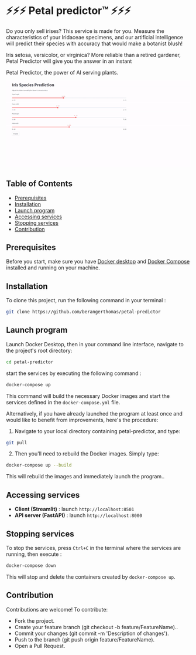 # ⚡⚡⚡ Petal predictor™ ⚡⚡⚡

Do you only sell irises? This service is made for you. Measure the characteristics of your Iridaceae specimens, and our artificial intelligence will predict their species with accuracy that would make a botanist blush!

Iris setosa, versicolor, or virginica? More reliable than a retired gardener, Petal Predictor will give you the answer in an instant

Petal Predictor, the power of AI serving plants.

![demo](.github/demo.gif)
## Table of Contents

- [Prerequisites](#Prerequisites)
- [Installation](#Installation)
- [Launch program](#Launch-program)
- [Accessing services](#Accessing-services)
- [Stopping services](#Stopping-services)
- [Contribution](#contribution)

## Prerequisites

Before you start, make sure you have [Docker desktop](https://docs.docker.com/get-started/get-docker/) and [Docker Compose](https://docs.docker.com/compose/install/) installed and running on your machine.

## Installation

To clone this project, run the following command in your terminal :

```bash
git clone https://github.com/berangerthomas/petal-predictor
```

## Launch program

Launch Docker Desktop, then in your command line interface, navigate to the project's root directory:
```bash
cd petal-predictor
```

start the services by executing the following command :
```bash
docker-compose up
```

This command will build the necessary Docker images and start the services defined in the `docker-compose.yml` file.


Alternatively, if you have already launched the program at least once and would like to benefit from improvements, here's the procedure:

1. Navigate to your local directory containing petal-predictor, and type:
```bash
git pull
```

2. Then you'll need to rebuild the Docker images. Simply type:
```bash
docker-compose up --build
```

This will rebuild the images and immediately launch the program..


## Accessing services

- **Client (Streamlit)** : launch `http://localhost:8501`
- **API server (FastAPI)** : launch `http://localhost:8000`

## Stopping services

To stop the services, press `Ctrl+C` in the terminal where the services are running, then execute :

```bash
docker-compose down
```

This will stop and delete the containers created by `docker-compose up`.

## Contribution

Contributions are welcome! To contribute:
- Fork the project.
- Create your feature branch (git checkout -b feature/FeatureName)..
- Commit your changes (git commit -m 'Description of changes').
- Push to the branch (git push origin feature/FeatureName).
- Open a Pull Request.
